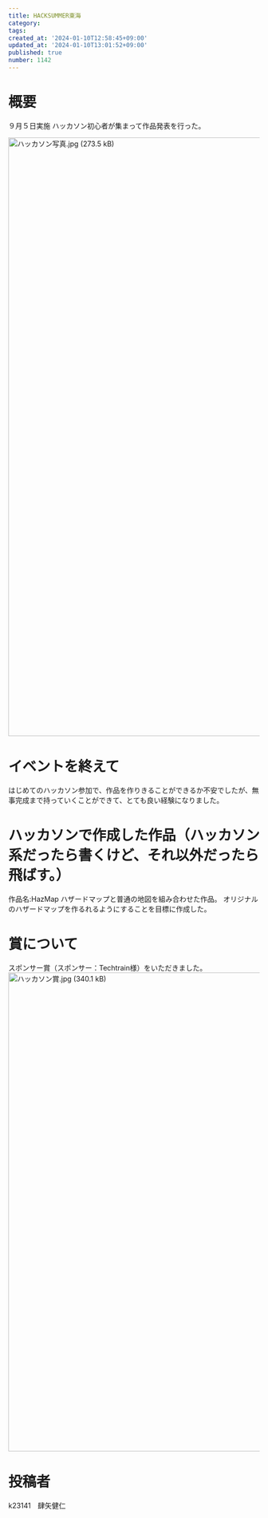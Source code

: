 ```yaml
---
title: HACKSUMMER東海
category:
tags:
created_at: '2024-01-10T12:58:45+09:00'
updated_at: '2024-01-10T13:01:52+09:00'
published: true
number: 1142
---
```


# 概要
９月５日実施
ハッカソン初心者が集まって作品発表を行った。

<img width="1200" alt="ハッカソン写真.jpg (273.5 kB)" src="https://img.esa.io/uploads/production/attachments/19973/2024/01/10/150189/3b37f2d9-d094-4c91-a6d0-4dc5e58f296f.jpg">

# イベントを終えて
はじめてのハッカソン参加で、作品を作りきることができるか不安でしたが、無事完成まで持っていくことができて、とても良い経験になりました。

# ハッカソンで作成した作品（ハッカソン系だったら書くけど、それ以外だったら飛ばす。）

作品名:HazMap
ハザードマップと普通の地図を組み合わせた作品。
オリジナルのハザードマップを作るれるようにすることを目標に作成した。

# 賞について
スポンサー賞（スポンサー：Techtrain様）をいただきました。
<img width="960" alt="ハッカソン賞.jpg (340.1 kB)" src="https://img.esa.io/uploads/production/attachments/19973/2024/01/10/150189/32d809b6-28e7-41e4-9174-d484402e6a12.jpg">


# 投稿者
k23141　肆矢健仁
